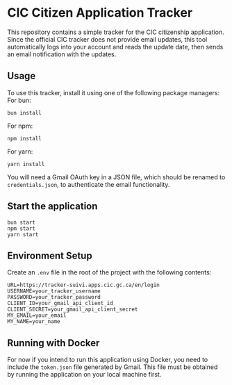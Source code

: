 # CIC Citizen Application Tracker

This repository contains a simple tracker for the CIC citizenship application. Since the official CIC tracker does not
provide email updates, this tool automatically logs into your account and reads the update date, then sends an email
notification with the updates.

## Usage

To use this tracker, install it using one of the following package managers:
For bun:

```
bun install
```

For npm:

```
npm install
```

For yarn:

```
yarn install
```

You will need a Gmail OAuth key in a JSON file, which should be renamed to `credentials.json`, to authenticate the email
functionality.

## Start the application

```
bun start
npm start
yarn start
```

## Environment Setup

Create an `.env` file in the root of the project with the following contents:

```
URL=https://tracker-suivi.apps.cic.gc.ca/en/login
USERNAME=your_tracker_username
PASSWORD=your_tracker_password
CLIENT_ID=your_gmail_api_client_id
CLIENT_SECRET=your_gmail_api_client_secret
MY_EMAIL=your_email
MY_NAME=your_name
```

## Running with Docker

For now if you intend to run this application using Docker, you need to include the `token.json` file generated by
Gmail. This file must be obtained by running the application on your local machine first.

